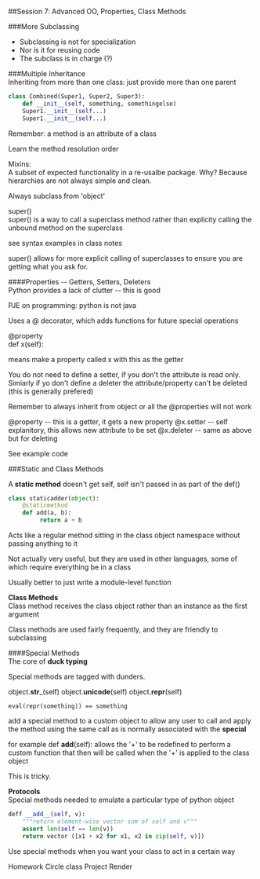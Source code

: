 ##Session 7: Advanced OO, Properties, Class Methods

###More Subclassing

+ Subclassing is not for specialization
+ Nor is it for reusing code
+ The subclass is in charge (?) 


###Multiple Inheritance  
Inheriting from more than one class: just provide more than one parent

```python
class Combined(Super1, Super2, Super3):
    def __init__(self, something, somethingelse)
    Super1.__init__(self...)
    Super1.__init__(self...)
```

Remember: a method is an attribute of a class

Learn the method resolution order

Mixins:  
A subset of expected functionality in a re-usalbe package.  Why?  Because hierarchies are not always simple and clean.

Always subclass from 'object'

super()  
super() is a way to call a superclass method rather than explicity calling the unbound method on the superclass

see syntax examples in class notes

super() allows for more explicit calling of superclasses to ensure you are getting what you ask for.

####Properties -- Getters, Setters, Deleters  
Python provides a lack of clutter -- this is good

PJE on programming: python is not java

Uses a @ decorator, which adds functions for future special operations

@property  
def x(self):

means make a property called x with this as the getter

You do not need to define a setter, if you don't the attribute is read only.  Simiarly if yo don't define a deleter the attribute/property can't be deleted (this is generally prefered)

Remember to always inherit from object or all the @properties will not work

@property -- this is a getter, it gets a new property
@x.setter -- self explanitory, this allows new attribute to be set
@x.deleter -- same as above but for deleting

See example code

###Static and Class Methods

A __static method__ doesn't get self, self isn't passed in as part of the def()

```python
class staticadder(object):
    @staticmethod 
    def add(a, b):
         return a + b
```

Acts like a regular method sitting in the class object namespace without passing anything to it

Not actually very useful, but they are used in other languages, some of which require everything be in a class

Usually better to just write a module-level function

**Class Methods**  
Class method receives the class object rather than an instance as the first argument

Class methods are used fairly frequently, and they are friendly to subclassing

####Special Methods  
The core of __duck typing__

Special methods are tagged with dunders.

object.__str___(self)
object.__unicode__(self)
object.__repr__(self)
    
    eval(repr(something)) == something

add a special method to a custom object to allow any user to call and apply the method using the same call as is normally associated with the __special__

for example def __add__(self): allows the '+' to be redefined to perform a custom function that then will be called when the '+' is applied to the class object

This is tricky.

**Protocols**  
Special methods needed to emulate a particular type of python object

```python
deff __add__(self, v):
    """return element-wise vector sum of self and v"""
    assert len(self == len(v))
    return vector ([x1 + x2 for x1, x2 in zip(self, v)])
```


Use special methods when you want your class to act in a certain way

Homework
Circle class
Project
Render